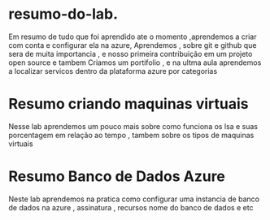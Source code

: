 # resumo-do-lab.

 Em resumo de tudo que foi aprendido ate o momento ,aprendemos a criar com conta e configurar ela na azure,
 Aprendemos , sobre git e github que sera de muita importancia , e nosso primeira contribuição em um projeto open source
 e tambem Criamos um portifolio , e na ultma aula aprendemos a localizar servicos dentro da plataforma azure por categorias

# Resumo criando maquinas virtuais
Nesse lab aprendemos um pouco mais sobre como funciona os lsa e suas porcentagem em relação ao tempo , tambem sobre os tipos 
de maquinas virtuais 

# Resumo Banco de Dados Azure
Neste lab aprendemos na pratica como configurar uma instancia de banco de dados na azure , assinatura , recursos nome do banco
de dados e etc
